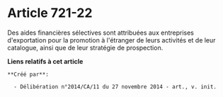 # Article 721-22

Des aides financières sélectives sont attribuées aux entreprises d'exportation pour la promotion à l'étranger de leurs
activités et de leur catalogue, ainsi que de leur stratégie de prospection.

**Liens relatifs à cet article**

	**Créé par**:

	  - Délibération n°2014/CA/11 du 27 novembre 2014 - art., v. init.
